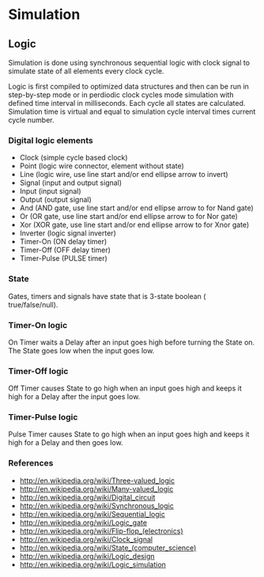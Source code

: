 # Simulation

## Logic

Simulation is done using synchronous sequential logic with clock signal
to simulate state of all elements every clock cycle.

Logic is first compiled to optimized data structures
and then can be run in step-by-step mode or in perdiodic clock cycles
mode simulation with defined time interval in milliseconds. Each cycle
all states are calculated. Simulation time is virtual and equal to
simulation cycle interval times current cycle number.

### Digital logic elements

- Clock (simple cycle based clock)
- Point (logic wire connector, element without state)
- Line (logic wire, use line start and/or end ellipse arrow to invert)
- Signal (input and output signal)
- Input (input signal)
- Output (output signal)
- And (AND gate, use line start and/or end ellipse arrow to for Nand gate)
- Or (OR gate, use line start and/or end ellipse arrow to for Nor gate)
- Xor (XOR gate, use line start and/or end ellipse arrow to for Xnor gate)
- Inverter (logic signal inverter)
- Timer-On (ON delay timer)
- Timer-Off (OFF delay timer)
- Timer-Pulse (PULSE timer)

### State

Gates, timers and signals have state that is 3-state boolean ( true/false/null).

### Timer-On logic

On Timer waits a Delay after an input goes high before turning the State on.  
The State goes low when the input goes low.

### Timer-Off logic

Off Timer causes State to go high when an input goes high 
and keeps it high for a Delay after the input goes low.

### Timer-Pulse logic

Pulse Timer causes State to go high when an input goes high 
and keeps it high for a Delay and then goes low.

### References

- http://en.wikipedia.org/wiki/Three-valued_logic
- http://en.wikipedia.org/wiki/Many-valued_logic
- http://en.wikipedia.org/wiki/Digital_circuit
- http://en.wikipedia.org/wiki/Synchronous_logic
- http://en.wikipedia.org/wiki/Sequential_logic
- http://en.wikipedia.org/wiki/Logic_gate
- http://en.wikipedia.org/wiki/Flip-flop_(electronics)
- http://en.wikipedia.org/wiki/Clock_signal
- http://en.wikipedia.org/wiki/State_(computer_science)
- http://en.wikipedia.org/wiki/Logic_design
- http://en.wikipedia.org/wiki/Logic_simulation
